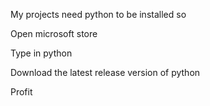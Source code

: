 My projects need python to be installed so

Open microsoft store

Type in python

Download the latest release version of python

Profit
